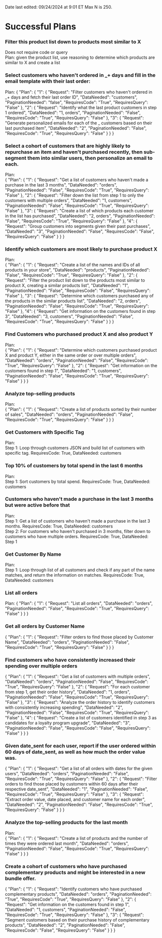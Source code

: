 Date last edited: 09/24/2024 at 9:01 ET
Max N is 250.  

# Successful Plans

### Filter this product list down to products most similar to X
Does not require code or query  
Plan: given the product list, use reasoning to determine which products are similar to X and create a list

### Select customers who haven't ordered in _+ days and fill in the email template with their last order:
Plan: 
{
    "Plan": {
        "1": {
            "Request": "Filter customers who haven't ordered in _+ days and fetch their last order ID",
            "DataNeeded": "customers",
            "PaginationNeeded": "false",
            "RequiresCode": "True",
            "RequiresQuery": "False"
        },
        "2": {
            "Request": "Identify what the last product customers in step 1 ordered",
            "DataNeeded": "1, orders",
            "PaginationNeeded": "False",
            "RequiresCode": "True",
            "RequiresQuery": "False"
        },
        "3": {
            "Request": "Generate personalized emails for each of the _ customers based on their last purchased item",
            "DataNeeded": "2",
            "PaginationNeeded": "False",
            "RequiresCode": "True",
            "RequiresQuery": "False"
        }
    }
}



### Select a cohort of customers that are highly likely to repurchase an item and haven't purchased recently, then sub-segment them into similar users, then personalize an email to each.
Plan:  
{
    "Plan": {
        "1": {
            "Request": "Get a list of customers who haven't made a purchase in the last 3 months",
            "DataNeeded": "orders",
            "PaginationNeeded": "False",
            "RequiresCode": "True",
            "RequiresQuery": "False"
        },
        "2": {
            "Request": "Filter down the list from step 1 to only the customers with multiple orders",
            "DataNeeded": "1, customers",
            "PaginationNeeded": "False",
            "RequiresCode": "True",
            "RequiresQuery": "False"
        },
        "3": {
            "Request": "Create a list of which products each customer in the list has purchased",
            "DataNeeded": "2, orders",
            "PaginationNeeded": "False",
            "RequiresCode": "True",
            "RequiresQuery": "False"
        },
        "4": {
            "Request": "Group customers into segments given their past purchases",
            "DataNeeded": "3",
            "PaginationNeeded": "False",
            "RequiresCode": "False",
            "RequiresQuery": "False"
        }
    }
}

### Identify which customers are most likely to purchase product X 
Plan:  
{
    "Plan": {
        "1": {
            "Request": "Create a list of the names and IDs of all products in your store",
            "DataNeeded": "products",
            "PaginationNeeded": "False",
            "RequiresCode": "True",
            "RequiresQuery": "False"
        },
        "2": {
            "Request": "Filter the product list down to the products most similar to product X, creating a similar products list",
            "DataNeeded": "1",
            "PaginationNeeded": "False",
            "RequiresCode": "False", 
            "RequiresQuery": "False"
        },
        "3": {
            "Request": "Determine which customers purchased any of the products in the similar products list",
            "DataNeeded": "2, orders",
            "PaginationNeeded": "False",
            "RequiresCode": "True",
            "RequiresQuery": "False"
        },
        "4": {
            "Request": "Get information on the customers found in step 3",
            "DataNeeded": "3, customers",
            "PaginationNeeded": "False",
            "RequiresCode": "True",
            "RequiresQuery": "False"
        }
    }
}

### Find Customers who purchased product X and also product Y
Plan:  
{
    "Plan": {
        "1": {
            "Request": "Determine which customers purchased product X and product Y, either in the same order or over multiple orders",
            "DataNeeded": "orders",
            "PaginationNeeded": "False",
            "RequiresCode": "True",
            "RequiresQuery": "False"
        },
        "2": {
            "Request": "Get information on the customers found in step 1",
            "DataNeeded": "1, customers",
            "PaginationNeeded": "False",
            "RequiresCode": "True",
            "RequiresQuery": "False"
        }
    }
}

### Analyze top-selling products
Plan:  
{
    "Plan": {
        "1": {
            "Request": "Create a list of products sorted by their number of sales",
            "DataNeeded": "orders",
            "PaginationNeeded": "False",
            "RequiresCode": "True",
            "RequiresQuery": "False"
        }
    }
}

### Get Customers with Specific Tag
Plan:  
Step 1: Loop through customers JSON and build list of customers with specific tag. RequiresCode: True, DataNeeded: customers

### Top 10% of customers by total spend in the last 6 months
Plan:  
Step 1: Sort customers by total spend. RequiresCode: True, DataNeeded: customers

### Customers who haven't made a purchase in the last 3 months but were active before that
Plan:  
Step 1: Get a list of customers who haven't made a purchase in the last 3 months. RequiresCode: True, DataNeeded: customers  
Step 2: For customers who haven't purchased in 3 months, filter down to customers who have multiple orders. RequiresCode: True, DataNeeded: Step 1

### Get Customer By Name
Plan:  
Step 1: Loop through list of all customers and check if any part of the name matches, and return the information on matches. RequiresCode: True, DataNeeded: customers


### List all orders
Plan: 
{
    "Plan": {
        "1": {
            "Request": "List all orders",
            "DataNeeded": "orders",
            "PaginationNeeded": "False",
            "RequiresCode": "True",
            "RequiresQuery": "False"
        }
    }
}


### Get all orders by Customer Name
{
    "Plan": {
        "1": {
            "Request": "Filter orders to find those placed by Customer Name",
            "DataNeeded": "orders",
            "PaginationNeeded": "False",
            "RequiresCode": "True",
            "RequiresQuery": "False"
        }
    }
}

### Find customers who have consistently increased their spending over multiple orders
{
    "Plan": {
        "1": {
            "Request": "Get a list of customers with multiple orders",
            "DataNeeded": "orders",
            "PaginationNeeded": "False",
            "RequiresCode": "True",
            "RequiresQuery": "False"
        },
        "2": {
            "Request": "For each customer from step 1, get their order history",
            "DataNeeded": "1, orders",
            "PaginationNeeded": "False",
            "RequiresCode": "True",
            "RequiresQuery": "False"
        },
        "3": {
            "Request": "Analyze the order history to identify customers with consistently increasing spending",
            "DataNeeded": "2",
            "PaginationNeeded": "False",
            "RequiresCode": "True",
            "RequiresQuery": "False"
        },
        "4": {
            "Request": "Create a list of customers identified in step 3 as candidates for a loyalty program upgrade",
            "DataNeeded": "3",
            "PaginationNeeded": "False",
            "RequiresCode": "False",
            "RequiresQuery": "False"
        }
    }
}

### Given date_sent for each user, report if the user ordered within 60 days of date_sent, as well as how much the order value was.
{
    "Plan": {
        "1": {
            "Request": "Get a list of all orders with dates for the given users",
            "DataNeeded": "orders",
            "PaginationNeeded": "False",
            "RequiresCode": "True",
            "RequiresQuery": "False"
        },
        "2": {
            "Request": "Filter orders to find those placed by customers within 60 days after their respective date_sent",
            "DataNeeded": "1",
            "PaginationNeeded": "False",
            "RequiresCode": "True",
            "RequiresQuery": "False"
        },
        "3": {
            "Request": "Extract order value, date placed, and customer name for each order",
            "DataNeeded": "2",
            "PaginationNeeded": "False",
            "RequiresCode": "True",
            "RequiresQuery": "False"
        }
    }
}

### Analyze the top-selling products for the last month
Plan:  
{
    "Plan": {
        "1": {
            "Request": "Create a list of products and the number of times they were ordered last month",
            "DataNeeded": "orders",
            "PaginationNeeded": "False",
            "RequiresCode": "True",
            "RequiresQuery": "False"
        }
    }
}

### Create a cohort of customers who have purchased complementary products and might be interested in a new bundle offer.
{
    "Plan": {
        "1": {
            "Request": "Identify customers who have purchased complementary products",
            "DataNeeded": "orders",
            "PaginationNeeded": "True",
            "RequiresCode": "True",
            "RequiresQuery": "False"
        },
        "2": {
            "Request": "Get information on the customers found in step 1",
            "DataNeeded": "1, customers",
            "PaginationNeeded": "False",
            "RequiresCode": "True",
            "RequiresQuery": "False"
        },
        "3": {
            "Request": "Segment customers based on their purchase history of complementary products",
            "DataNeeded": "2",
            "PaginationNeeded": "False",
            "RequiresCode": "False",
            "RequiresQuery": "False"
        }
    }
}
